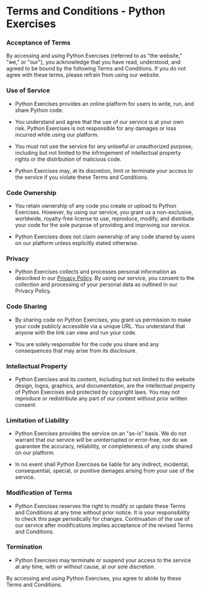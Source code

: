 # Terms and Conditions - Python Exercises

### Acceptance of Terms

By accessing and using Python Exercises (referred to as "the website," "we," or "our"), you acknowledge that you have read, understood, and agreed to be bound by the following Terms and Conditions. If you do not agree with these terms, please refrain from using our website.

### Use of Service

- Python Exercises provides an online platform for users to write, run, and share Python code.

- You understand and agree that the use of our service is at your own risk. Python Exercises is not responsible for any damages or loss incurred while using our platform.

- You must not use the service for any unlawful or unauthorized purpose, including but not limited to the infringement of intellectual property rights or the distribution of malicious code.

- Python Exercises may, at its discretion, limit or terminate your access to the service if you violate these Terms and Conditions.

### Code Ownership

- You retain ownership of any code you create or upload to Python Exercises. However, by using our service, you grant us a non-exclusive, worldwide, royalty-free license to use, reproduce, modify, and distribute your code for the sole purpose of providing and improving our service.

- Python Exercises does not claim ownership of any code shared by users on our platform unless explicitly stated otherwise.

### Privacy

- Python Exercises collects and processes personal information as described in our [Privacy Policy](/privacy). By using our service, you consent to the collection and processing of your personal data as outlined in our Privacy Policy.

### Code Sharing

- By sharing code on Python Exercises, you grant us permission to make your code publicly accessible via a unique URL. You understand that anyone with the link can view and run your code.

- You are solely responsible for the code you share and any consequences that may arise from its disclosure.

### Intellectual Property

- Python Exercises and its content, including but not limited to the website design, logos, graphics, and documentation, are the intellectual property of Python Exercises and protected by copyright laws. You may not reproduce or redistribute any part of our content without prior written consent.

### Limitation of Liability

- Python Exercises provides the service on an "as-is" basis. We do not warrant that our service will be uninterrupted or error-free, nor do we guarantee the accuracy, reliability, or completeness of any code shared on our platform.

- In no event shall Python Exercises be liable for any indirect, incidental, consequential, special, or punitive damages arising from your use of the service.

### Modification of Terms

- Python Exercises reserves the right to modify or update these Terms and Conditions at any time without prior notice. It is your responsibility to check this page periodically for changes. Continuation of the use of our service after modifications implies acceptance of the revised Terms and Conditions.

### Termination

- Python Exercises may terminate or suspend your access to the service at any time, with or without cause, at our sole discretion.


By accessing and using Python Exercises, you agree to abide by these Terms and Conditions.